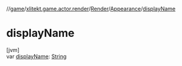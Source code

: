 //[game](../../../../index.md)/[xlitekt.game.actor.render](../../index.md)/[Render](../index.md)/[Appearance](index.md)/[displayName](display-name.md)

# displayName

[jvm]\
var [displayName](display-name.md): [String](https://kotlinlang.org/api/latest/jvm/stdlib/kotlin/-string/index.html)
